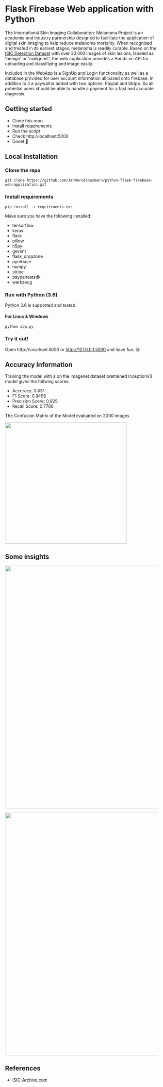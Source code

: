 # Flask Firebase Web application with Python
<p>The International Skin Imaging Collaboration: Melanoma Project is an academia and industry partnership designed to facilitate the application of digital skin imaging to help reduce melanoma mortality. When recognized and treated in its earliest stages, melanoma is readily curable. Based on the <a href="https://www.isic-archive.com/#!/onlyHeaderTop/gallery">ISIC Detection Dataset</a> with over 23.000 images of skin lesions, labeled as 'benign' or 'malignant', the web application provides a Hands on API for uploading and classifiying and image easily.</p>
<p>Included in the WebApp is a SignUp and Login functionality as well as a database provided for user account information all based onto firebase. In addition to it a paywall is added with two options: Paypal and Stripe. So all potential users should be able to handle a payment for a fast and accurate diagnosis.</p>

## Getting started

- Clone this repo 
- Install requirements
- Run the script
- Check http://localhost:5000
- Done! :tada:


## Local Installation

### Clone the repo
```shell
git clone https://github.com/JanMarcelKezmann/python-flask-firebase-web-application.git
```

### Install requirements

```shell
pip install -r requirements.txt
```

Make sure you have the following installed:
- tensorflow
- keras
- flask
- pillow
- h5py
- gevent
- flask_dropzone
- pyrebase
- numpy
- stripe
- paypalrestsdk
- werkzeug

### Run with Python (3.6)

Python 3.6 is supported and tested.

#### For Linux & Windows
```shell
python app.py
```

### Try it out!

Open http://localhost:5000 or http://127.0.0.1:5000 and have fun. :smiley:

## Accuracy Information

<p>Training the model with a on the imagenet dataset pretrained InceptionV3 model gives the follwing scores:</p>

- Accuracy: 0.831
- F1 Score: 0.8456
- Precision Score: 0.925
- Recall Score: 0.7786

<p>The Confusion Matrix of the Model evaluated on 2000 images</p>
<p align="left">
  <img src="https://user-images.githubusercontent.com/50111329/66696879-30f18c80-ecd0-11e9-9a94-5f6faadca9b3.png" width="400px" alt="">
</p>

## Some insights
<p align="center">
  <img src="https://user-images.githubusercontent.com/50111329/66697454-11f5f900-ecd6-11e9-9895-e1e243105a1d.png" width="800px" alt="">
</p>

<p></p>

<p align="center">
  <img src="https://user-images.githubusercontent.com/50111329/66697537-c001a300-ecd6-11e9-810c-958e35f76d7a.png" width="800px" alt="">
</p>

## References
- <a href="https://www.isic-archive.com/#!/topWithHeader/tightContentTop/about/isicArchive">ISIC-Archive.com</a>
